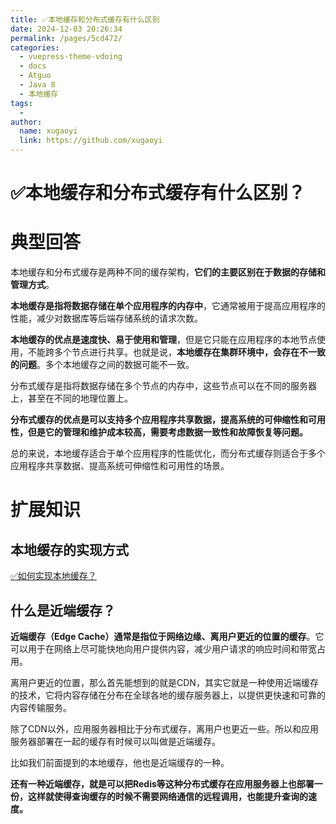 ```yaml
---
title: ✅本地缓存和分布式缓存有什么区别
date: 2024-12-03 20:26:34
permalink: /pages/5cd472/
categories:
  - vuepress-theme-vdoing
  - docs
  - Atguo
  - Java 8
  - 本地缓存
tags:
  - 
author: 
  name: xugaoyi
  link: https://github.com/xugaoyi
---
```

# ✅本地缓存和分布式缓存有什么区别？

# 典型回答

本地缓存和分布式缓存是两种不同的缓存架构，**它们的主要区别在于数据的存储和管理方式**。

**本地缓存是指将数据存储在单个应用程序的内存中**，它通常被用于提高应用程序的性能，减少对数据库等后端存储系统的请求次数。

**本地缓存的优点是速度快、易于使用和管理**，但是它只能在应用程序的本地节点使用，不能跨多个节点进行共享。也就是说，**本地缓存在集群环境中，会存在不一致的问题**。多个本地缓存之间的数据可能不一致。

分布式缓存是指将数据存储在多个节点的内存中，这些节点可以在不同的服务器上，甚至在不同的地理位置上。

**分布式缓存的优点是可以支持多个应用程序共享数据，提高系统的可伸缩性和可用性，但是它的管理和维护成本较高，需要考虑数据一致性和故障恢复等问题。**

总的来说，本地缓存适合于单个应用程序的性能优化，而分布式缓存则适合于多个应用程序共享数据、提高系统可伸缩性和可用性的场景。

# 扩展知识

## 本地缓存的实现方式

[✅如何实现本地缓存？](assert/../✅如何实现本地缓存？.md)

## 什么是近端缓存？

**近端缓存（Edge Cache）通常是指位于网络边缘、离用户更近的位置的缓存**。它可以用于在网络上尽可能快地向用户提供内容，减少用户请求的响应时间和带宽占用。

离用户更近的位置，那么首先能想到的就是CDN，其实它就是一种使用近端缓存的技术，它将内容存储在分布在全球各地的缓存服务器上，以提供更快速和可靠的内容传输服务。

除了CDN以外，应用服务器相比于分布式缓存，离用户也更近一些。所以和应用服务器部署在一起的缓存有时候可以叫做是近端缓存。

比如我们前面提到的本地缓存，他也是近端缓存的一种。

**还有一种近端缓存，就是可以把Redis等这种分布式缓存在应用服务器上也部署一份，这样就使得查询缓存的时候不需要网络通信的远程调用，也能提升查询的速度。**
